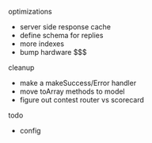 optimizations
- server side response cache
- define schema for replies
- more indexes
- bump hardware $$$

cleanup
- make a makeSuccess/Error handler
- move toArray methods to model
- figure out contest router vs scorecard

todo
 - config